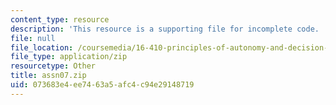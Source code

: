 ```yaml
---
content_type: resource
description: 'This resource is a supporting file for incomplete code. '
file: null
file_location: /coursemedia/16-410-principles-of-autonomy-and-decision-making-fall-2010/073683e4ee7463a5afc4c94e29148719_assn07.zip
file_type: application/zip
resourcetype: Other
title: assn07.zip
uid: 073683e4-ee74-63a5-afc4-c94e29148719
---
```


